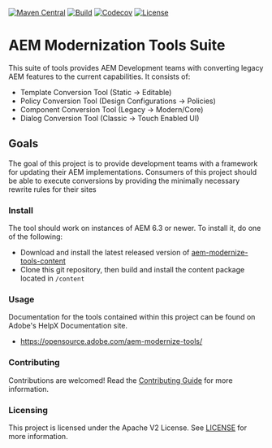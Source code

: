 <!--
Copyright 2020 Adobe. All rights reserved.
This file is licensed to you under the Apache License, Version 2.0 (the "License");
you may not use this file except in compliance with the License. You may obtain a copy
of the License at http://www.apache.org/licenses/LICENSE-2.0

Unless required by applicable law or agreed to in writing, software distributed under
the License is distributed on an "AS IS" BASIS, WITHOUT WARRANTIES OR REPRESENTATIONS
OF ANY KIND, either express or implied. See the License for the specific language
governing permissions and limitations under the License.
-->
[![Maven Central](https://img.shields.io/maven-central/v/com.adobe.aem/aem-modernize-tools)](https://search.maven.org/artifact/com.adobe.aem/aem-modernize-tools)
[![Build](https://github.com/adobe/aem-modernize-tools/workflows/Snapshot%20Deploy/badge.svg)](https://github.com/adobe/aem-modernize-tools/actions?query=workflow%3Averify)
[![Codecov](https://img.shields.io/codecov/c/github/adobe/aem-modernize-tools)](https://codecov.io/gh/adobe/aem-modernize-tools)
[![License](https://img.shields.io/badge/License-Apache%202.0-blue.svg)](https://opensource.org/licenses/Apache-2.0)


# AEM Modernization Tools Suite

This suite of tools provides AEM Development teams with converting legacy AEM features to the current capabilities. It consists of:

* Template Conversion Tool (Static -> Editable)
* Policy Conversion Tool (Design Configurations -> Policies)
* Component Conversion Tool (Legacy -> Modern/Core)
* Dialog Conversion Tool (Classic -> Touch Enabled UI)


## Goals

The goal of this project is to provide development teams with a framework for updating their AEM implementations. Consumers of this project should be able to execute conversions by providing the minimally necessary rewrite rules for their sites 


### Install

The tool should work on instances of AEM 6.3 or newer. To install it, do one of the following:

  * Download and install the latest released version of [aem-modernize-tools-content](https://repo.adobe.com/nexus/content/groups/public/com/adobe/cq/aem-modernize-tools-content/)
  * Clone this git repository, then build and install the content package located in `/content`

### Usage

Documentation for the tools contained within this project can be found on Adobe's HelpX Documentation site.

  * https://opensource.adobe.com/aem-modernize-tools/

### Contributing

Contributions are welcomed! Read the [Contributing Guide](.github/CONTRIBUTING.md) for more information.

### Licensing

This project is licensed under the Apache V2 License. See [LICENSE](LICENSE) for more information.
